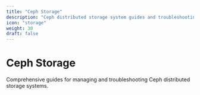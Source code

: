 ```yaml
---
title: "Ceph Storage"
description: "Ceph distributed storage system guides and troubleshooting"
icon: "storage"
weight: 30
draft: false
---
```


# Ceph Storage

Comprehensive guides for managing and troubleshooting Ceph distributed storage systems.
